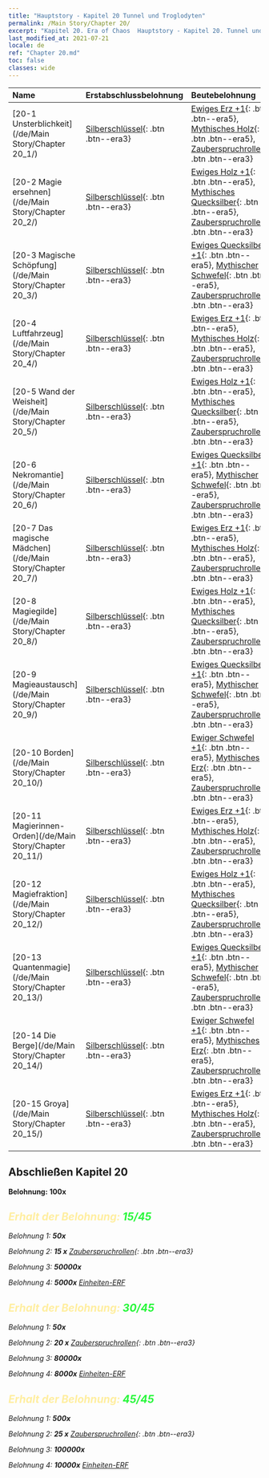 ```yaml
---
title: "Hauptstory - Kapitel 20 Tunnel und Troglodyten"
permalink: /Main Story/Chapter 20/
excerpt: "Kapitel 20. Era of Chaos  Hauptstory - Kapitel 20. Tunnel und Troglodyten"
last_modified_at: 2021-07-21
locale: de
ref: "Chapter 20.md"
toc: false
classes: wide
---
```


  | Name |  Erstabschlussbelohnung | Beutebelohnung |
  |:------------|:------------|:------------| 
  | [20-1 Unsterblichkeit](/de/Main Story/Chapter 20_1/) | [Silberschlüssel](/ItemsDE/con_693/){: .btn .btn--era3} | [Ewiges Erz +1](/ItemsDE/mat_68/){: .btn .btn--era5}, [Mythisches Holz](/ItemsDE/mat_62/){: .btn .btn--era5}, [Zauberspruchrollen](/ItemsDE/con_694/){: .btn .btn--era3} |
  | [20-2 Magie ersehnen](/de/Main Story/Chapter 20_2/) | [Silberschlüssel](/ItemsDE/con_693/){: .btn .btn--era3} | [Ewiges Holz +1](/ItemsDE/mat_69/){: .btn .btn--era5}, [Mythisches Quecksilber](/ItemsDE/mat_63/){: .btn .btn--era5}, [Zauberspruchrollen](/ItemsDE/con_694/){: .btn .btn--era3} |
  | [20-3 Magische Schöpfung](/de/Main Story/Chapter 20_3/) | [Silberschlüssel](/ItemsDE/con_693/){: .btn .btn--era3} | [Ewiges Quecksilber +1](/ItemsDE/mat_70/){: .btn .btn--era5}, [Mythischer Schwefel](/ItemsDE/mat_64/){: .btn .btn--era5}, [Zauberspruchrollen](/ItemsDE/con_694/){: .btn .btn--era3} |
  | [20-4 Luftfahrzeug](/de/Main Story/Chapter 20_4/) | [Silberschlüssel](/ItemsDE/con_693/){: .btn .btn--era3} | [Ewiges Erz +1](/ItemsDE/mat_68/){: .btn .btn--era5}, [Mythisches Holz](/ItemsDE/mat_62/){: .btn .btn--era5}, [Zauberspruchrollen](/ItemsDE/con_694/){: .btn .btn--era3} |
  | [20-5 Wand der Weisheit](/de/Main Story/Chapter 20_5/) | [Silberschlüssel](/ItemsDE/con_693/){: .btn .btn--era3} | [Ewiges Holz +1](/ItemsDE/mat_69/){: .btn .btn--era5}, [Mythisches Quecksilber](/ItemsDE/mat_63/){: .btn .btn--era5}, [Zauberspruchrollen](/ItemsDE/con_694/){: .btn .btn--era3} |
  | [20-6 Nekromantie](/de/Main Story/Chapter 20_6/) | [Silberschlüssel](/ItemsDE/con_693/){: .btn .btn--era3} | [Ewiges Quecksilber +1](/ItemsDE/mat_70/){: .btn .btn--era5}, [Mythischer Schwefel](/ItemsDE/mat_64/){: .btn .btn--era5}, [Zauberspruchrollen](/ItemsDE/con_694/){: .btn .btn--era3} |
  | [20-7 Das magische Mädchen](/de/Main Story/Chapter 20_7/) | [Silberschlüssel](/ItemsDE/con_693/){: .btn .btn--era3} | [Ewiges Erz +1](/ItemsDE/mat_68/){: .btn .btn--era5}, [Mythisches Holz](/ItemsDE/mat_62/){: .btn .btn--era5}, [Zauberspruchrollen](/ItemsDE/con_694/){: .btn .btn--era3} |
  | [20-8 Magiegilde](/de/Main Story/Chapter 20_8/) | [Silberschlüssel](/ItemsDE/con_693/){: .btn .btn--era3} | [Ewiges Holz +1](/ItemsDE/mat_69/){: .btn .btn--era5}, [Mythisches Quecksilber](/ItemsDE/mat_63/){: .btn .btn--era5}, [Zauberspruchrollen](/ItemsDE/con_694/){: .btn .btn--era3} |
  | [20-9 Magieaustausch](/de/Main Story/Chapter 20_9/) | [Silberschlüssel](/ItemsDE/con_693/){: .btn .btn--era3} | [Ewiges Quecksilber +1](/ItemsDE/mat_70/){: .btn .btn--era5}, [Mythischer Schwefel](/ItemsDE/mat_64/){: .btn .btn--era5}, [Zauberspruchrollen](/ItemsDE/con_694/){: .btn .btn--era3} |
  | [20-10 Borden](/de/Main Story/Chapter 20_10/) | [Silberschlüssel](/ItemsDE/con_693/){: .btn .btn--era3} | [Ewiger Schwefel +1](/ItemsDE/mat_71/){: .btn .btn--era5}, [Mythisches Erz](/ItemsDE/mat_61/){: .btn .btn--era5}, [Zauberspruchrollen](/ItemsDE/con_694/){: .btn .btn--era3} |
  | [20-11 Magierinnen-Orden](/de/Main Story/Chapter 20_11/) | [Silberschlüssel](/ItemsDE/con_693/){: .btn .btn--era3} | [Ewiges Erz +1](/ItemsDE/mat_68/){: .btn .btn--era5}, [Mythisches Holz](/ItemsDE/mat_62/){: .btn .btn--era5}, [Zauberspruchrollen](/ItemsDE/con_694/){: .btn .btn--era3} |
  | [20-12 Magiefraktion](/de/Main Story/Chapter 20_12/) | [Silberschlüssel](/ItemsDE/con_693/){: .btn .btn--era3} | [Ewiges Holz +1](/ItemsDE/mat_69/){: .btn .btn--era5}, [Mythisches Quecksilber](/ItemsDE/mat_63/){: .btn .btn--era5}, [Zauberspruchrollen](/ItemsDE/con_694/){: .btn .btn--era3} |
  | [20-13 Quantenmagie](/de/Main Story/Chapter 20_13/) | [Silberschlüssel](/ItemsDE/con_693/){: .btn .btn--era3} | [Ewiges Quecksilber +1](/ItemsDE/mat_70/){: .btn .btn--era5}, [Mythischer Schwefel](/ItemsDE/mat_64/){: .btn .btn--era5}, [Zauberspruchrollen](/ItemsDE/con_694/){: .btn .btn--era3} |
  | [20-14 Die Berge](/de/Main Story/Chapter 20_14/) | [Silberschlüssel](/ItemsDE/con_693/){: .btn .btn--era3} | [Ewiger Schwefel +1](/ItemsDE/mat_71/){: .btn .btn--era5}, [Mythisches Erz](/ItemsDE/mat_61/){: .btn .btn--era5}, [Zauberspruchrollen](/ItemsDE/con_694/){: .btn .btn--era3} |
  | [20-15 Groya](/de/Main Story/Chapter 20_15/) | [Silberschlüssel](/ItemsDE/con_693/){: .btn .btn--era3} | [Ewiges Erz +1](/ItemsDE/mat_68/){: .btn .btn--era5}, [Mythisches Holz](/ItemsDE/mat_62/){: .btn .btn--era5}, [Zauberspruchrollen](/ItemsDE/con_694/){: .btn .btn--era3} |


## Abschließen Kapitel 20

 **Belohnung:**  **100x** <i class="fas fa-gem"/>



## <span style="color: #ffeea0">Erhalt der Belohnung: </span><span style="color: #27f73a">15/45</span>

 Belohnung 1:  **50x** <i class="fas fa-gem"/>

 Belohnung 2: **15 x** [Zauberspruchrollen](/ItemsDE/con_694/){: .btn .btn--era3}

 Belohnung 3:  **50000x** <i class="fas fa-coins"/>

 Belohnung 4:  **5000x** [Einheiten-ERF](/ItemsDE/con_902/)



## <span style="color: #ffeea0">Erhalt der Belohnung: </span><span style="color: #27f73a">30/45</span>

 Belohnung 1:  **50x** <i class="fas fa-gem"/>

 Belohnung 2: **20 x** [Zauberspruchrollen](/ItemsDE/con_694/){: .btn .btn--era3}

 Belohnung 3:  **80000x** <i class="fas fa-coins"/>

 Belohnung 4:  **8000x** [Einheiten-ERF](/ItemsDE/con_902/)



## <span style="color: #ffeea0">Erhalt der Belohnung: </span><span style="color: #27f73a">45/45</span>

 Belohnung 1:  **500x** <i class="fas fa-gem"/>

 Belohnung 2: **25 x** [Zauberspruchrollen](/ItemsDE/con_694/){: .btn .btn--era3}

 Belohnung 3:  **100000x** <i class="fas fa-coins"/>

 Belohnung 4:  **10000x** [Einheiten-ERF](/ItemsDE/con_902/)


